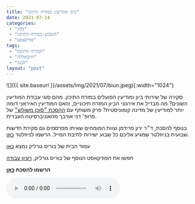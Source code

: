 ```yaml
---
title: "ביוּן ומודיעין במזרח התיכן"
date: 2021-07-14
categories: 
 - "בלוג"
 - "השבוע-במזרח-התיכון"
 - "פודקאסט"
tags: 
 - "המזרח-התיכון"
 - "חיזבאללה"
 - "לבנון"
layout: "post"
---
```


![]({{ site.baseurl }}/assets/img/2021/07/biun.jpeg){:width="1024"}

סקירה של שירותי ביון ומודיעין הפועלים במזרח התיכון. מהם סוגי עבודת המודיעין השונים? מה מבדיל את אירגוני הביון המזרח תיכוניים, והאם המודיעין האיראני דומה יותר למודיעין של מדינה קומוניסטית? פרק משותף עם [ההסכת ״סוכן משולש״](https://dannyorbach.podbean.com) של פרופ׳ דני אורבך מהאוניברסיטה העברית. 

בנוסף להסכת, ד״ר ירון פרידמן וצוות המומחים שאיתו מפרסמים גם סקירת חדשות שבועית בניוזלטר שמגיע אליכם כל שבוע ישירות לתיבת המייל. הרשמו לניוזלטר [כאן](https://haifa.us7.list-manage.com/subscribe?u=11fe1442157d219f56c36d2a9&id=e0b5399e69).

עמוד הבית של בוריס גורליק נמצא [כאן](http://he.gorelik.net/about)

חפשו את הפודקאסט הנוסף של בוריס גורליק, [רעיון עבודה](https://he.gorelik.nert/reayon)

**הרשמו להסכת [כאן](https://anchor.fm/hashavua)**

<audio controls src="https://d3ctxlq1ktw2nl.cloudfront.net/staging/2021-6-14/205282837-44100-2-2ad35643800af.m4a" class=" wp-block-audio"></audio>
